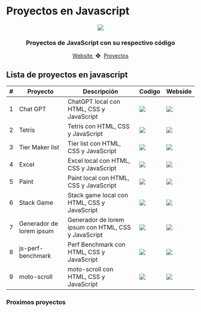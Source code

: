 # Proyectos en Javascript

<div align="center">
    <a href="https://js-projects-collection-gamma.vercel.app">
    <img src="https://media.licdn.com/dms/image/C4E12AQFvA2Dw_vSK3Q/article-cover_image-shrink_600_2000/0/1520185205297?e=2147483647&v=beta&t=OX78T7hehJuWP4rxagMtleGcrVBI9eCm3YGgXxZniRQ" /> 
    </a>
  <h3>
    <strong>Proyectos de JavaScript con su respectivo código</strong>
  </h3>
</div>

<div align="center">
    <a href="https://js-projects-collection-gamma.vercel.app">
        Website
    </a>
    <span>&nbsp;❖&nbsp;</span>
    <a href="#-proyectos">
        Proyectos
    </a>
</div>

## Lista de proyectos en javascript

<table>
    <thead>
        <tr>
            <th>#</th>
            <th>Proyecto</th>
            <th>Descripción</th>
            <th>Codigo</th>
            <th>Webside</th>
        </tr>
    </thead>
    <tbody>
        <tr>
            <td>
                1
            </td>
            <td>
                Chat GPT
            </td>
            <td>
                 ChatGPT local con HTML, CSS y JavaScript
            </td>
            <td>
                <a href="https://github.com/ztevenx100/js_projects-collection/tree/main/01-chatgpt-local">
                    <img src="https://img.shields.io/badge/Código-181717?logo=github&logoColor=fff&style=flat-square" />
                </a>
            </td>
            <td>
                <a href="https://js-projects-collection-gamma.vercel.app/01-chatgpt-local">
                    <img src="https://img.shields.io/badge/Website-000?logo=vercel&logoColor=fff&style=flat-square" />
                </a>
            </td>
        </tr>
        <tr>
            <td>
                2
            </td>
            <td>
                Tetris
            </td>
            <td>
                 Tetris con HTML, CSS y JavaScript
            </td>
            <td>
                <a href="https://github.com/ztevenx100/js_projects-collection/tree/main/02-tetris">
                    <img src="https://img.shields.io/badge/Código-181717?logo=github&logoColor=fff&style=flat-square" />
                </a>
            </td>
            <td>
                <a href="https://js-projects-collection-gamma.vercel.app/02-tetris">
                    <img src="https://img.shields.io/badge/Website-000?logo=vercel&logoColor=fff&style=flat-square" />
                </a>
            </td>
        </tr>
        <tr>
            <td>
                3
            </td>
            <td>
                Tier Maker list
            </td>
            <td>
                Tier list con HTML, CSS y JavaScript
            </td>
            <td>
                <a href="https://github.com/ztevenx100/js_projects-collection/tree/main/03-tier-list">
                    <img src="https://img.shields.io/badge/Código-181717?logo=github&logoColor=fff&style=flat-square" />
                </a>
            </td>
            <td>
                <a href="https://js-projects-collection-gamma.vercel.app/03-tier-list">
                    <img src="https://img.shields.io/badge/Website-000?logo=vercel&logoColor=fff&style=flat-square" />
                </a>
            </td>
        </tr>
        <tr>
            <td>
                4
            </td>
            <td>
                Excel
            </td>
            <td>
                 Excel local con HTML, CSS y JavaScript
            </td>
            <td>
                <a href="https://github.com/ztevenx100/js_projects-collection/tree/main/04-excel">
                    <img src="https://img.shields.io/badge/Código-181717?logo=github&logoColor=fff&style=flat-square" />
                </a>
            </td>
            <td>
                <a href="https://js-projects-collection-gamma.vercel.app/04-excel">
                    <img src="https://img.shields.io/badge/Website-000?logo=vercel&logoColor=fff&style=flat-square" />
                </a>
            </td>
        </tr>
        <tr>
            <td>
                5
            </td>
            <td>
                Paint
            </td>
            <td>
                 Paint local con HTML, CSS y JavaScript
            </td>
            <td>
                <a href="https://github.com/ztevenx100/js_projects-collection/tree/main/05-paint">
                    <img src="https://img.shields.io/badge/Código-181717?logo=github&logoColor=fff&style=flat-square" />
                </a>
            </td>
            <td>
                <a href="https://js-projects-collection-gamma.vercel.app/05-paint">
                    <img src="https://img.shields.io/badge/Website-000?logo=vercel&logoColor=fff&style=flat-square" />
                </a>
            </td>
        </tr>
        <tr>
            <td>
                6
            </td>
            <td>
                Stack Game
            </td>
            <td>
                 Stack game local con HTML, CSS y JavaScript
            </td>
            <td>
                <a href="https://github.com/ztevenx100/js_projects-collection/tree/main/06-stack-game">
                    <img src="https://img.shields.io/badge/Código-181717?logo=github&logoColor=fff&style=flat-square" />
                </a>
            </td>
            <td>
                <a href="https://js-projects-collection-gamma.vercel.app/06-stack-game">
                    <img src="https://img.shields.io/badge/Website-000?logo=vercel&logoColor=fff&style=flat-square" />
                </a>
            </td>
        </tr>
        <tr>
            <td>
                7
            </td>
            <td>
                Generador de lorem ipsum
            </td>
            <td>
                 Generador de lorem ipsum con HTML, CSS y JavaScript
            </td>
            <td>
                <a href="https://github.com/ztevenx100/js_projects-collection/tree/main/07-lorem-generator">
                    <img src="https://img.shields.io/badge/Código-181717?logo=github&logoColor=fff&style=flat-square" />
                </a>
            </td>
            <td>
                <a href="https://js-projects-collection-gamma.vercel.app/07-lorem-generator">
                    <img src="https://img.shields.io/badge/Website-000?logo=vercel&logoColor=fff&style=flat-square" />
                </a>
            </td>
        </tr>
        <tr>
            <td>
                8
            </td>
            <td>
                js-perf-benchmark
            </td>
            <td>
                Perf Benchmark con HTML, CSS y JavaScript
            </td>
            <td>
                <a href="https://github.com/ztevenx100/js_projects-collection/tree/main/08-js-perf-benchmark">
                    <img src="https://img.shields.io/badge/Código-181717?logo=github&logoColor=fff&style=flat-square" />
                </a>
            </td>
            <td>
                <a href="https://js-projects-collection-gamma.vercel.app/08-js-perf-benchmark">
                    <img src="https://img.shields.io/badge/Website-000?logo=vercel&logoColor=fff&style=flat-square" />
                </a>
            </td>
        </tr>
        <tr>
            <td>
                9
            </td>
            <td>
                moto-scroll
            </td>
            <td>
                moto-scroll con HTML, CSS y JavaScript
            </td>
            <td>
                <a href="https://github.com/ztevenx100/js_projects-collection/tree/main/09-moto-scroll">
                    <img src="https://img.shields.io/badge/Código-181717?logo=github&logoColor=fff&style=flat-square" />
                </a>
            </td>
            <td>
                <a href="https://js-projects-collection-gamma.vercel.app/09-moto-scroll">
                    <img src="https://img.shields.io/badge/Website-000?logo=vercel&logoColor=fff&style=flat-square" />
                </a>
            </td>
        </tr>
    </tbody>
</table>

### Proximos proyectos
